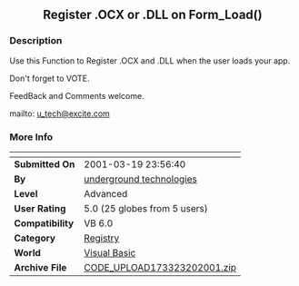 ﻿<div align="center">

## Register \.OCX or \.DLL on Form\_Load\(\)


</div>

### Description

Use this Function to Register .OCX and .DLL when the user loads your app.

Don't forget to VOTE.

FeedBack and Comments welcome.

mailto: u_tech@excite.com
 
### More Info
 


<span>             |<span>
---                |---
**Submitted On**   |2001-03-19 23:56:40
**By**             |[underground technologies](https://github.com/Planet-Source-Code/PSCIndex/blob/master/ByAuthor/underground-technologies.md)
**Level**          |Advanced
**User Rating**    |5.0 (25 globes from 5 users)
**Compatibility**  |VB 6\.0
**Category**       |[Registry](https://github.com/Planet-Source-Code/PSCIndex/blob/master/ByCategory/registry__1-36.md)
**World**          |[Visual Basic](https://github.com/Planet-Source-Code/PSCIndex/blob/master/ByWorld/visual-basic.md)
**Archive File**   |[CODE\_UPLOAD173323202001\.zip](https://github.com/Planet-Source-Code/underground-technologies-register-ocx-or-dll-on-form-load__1-21801/archive/master.zip)








